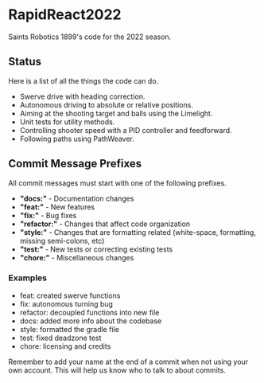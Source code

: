 # RapidReact2022

Saints Robotics 1899's code for the 2022 season.

## Status

Here is a list of all the things the code can do.

* Swerve drive with heading correction.
* Autonomous driving to absolute or relative positions.
* Aiming at the shooting target and balls using the Limelight.
* Unit tests for utility methods.
* Controlling shooter speed with a PID controller and feedforward.
* Following paths using PathWeaver.

## Commit Message Prefixes

All commit messages must start with one of the following prefixes.

* **"docs:"** - Documentation changes
* **"feat:"** - New features
* **"fix:"** - Bug fixes
* **"refactor:"** - Changes that affect code organization
* **"style:"** - Changes that are formatting related (white-space, formatting, missing semi-colons, etc)
* **"test:"** - New tests or correcting existing tests
* **"chore:"** - Miscellaneous changes

### Examples

* feat: created swerve functions
* fix: autonomous turning bug
* refactor: decoupled functions into new file
* docs: added more info about the codebase
* style: formatted the gradle file
* test: fixed deadzone test
* chore: licensing and credits

Remember to add your name at the end of a commit when not using your own account. This will help us know who to talk to about commits.
